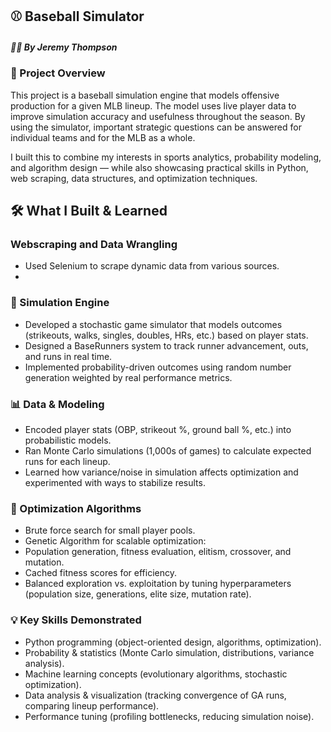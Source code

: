 ## ⚾ Baseball Simulator
##### 🧑‍💻 **By Jeremy Thompson**
### 📖 Project Overview
This project is a baseball simulation engine that models offensive production for a given MLB lineup. The model uses live player data to improve simulation accuracy and usefulness throughout the season. By using the simulator, important strategic questions can be answered for individual teams and for the MLB as a whole. 

I built this to combine my interests in sports analytics, probability modeling, and algorithm design — while also showcasing practical skills in Python, web scraping, data structures, and optimization techniques.


## 🛠️ What I Built & Learned
### Webscraping and Data Wrangling
- Used Selenium to scrape dynamic data from various sources.
- 

### 🎲 Simulation Engine
- Developed a stochastic game simulator that models outcomes (strikeouts, walks, singles, doubles, HRs, etc.) based on player stats.
- Designed a BaseRunners system to track runner advancement, outs, and runs in real time.
- Implemented probability-driven outcomes using random number generation weighted by real performance metrics.

### 📊 Data & Modeling
- Encoded player stats (OBP, strikeout %, ground ball %, etc.) into probabilistic models.
- Ran Monte Carlo simulations (1,000s of games) to calculate expected runs for each lineup.
- Learned how variance/noise in simulation affects optimization and experimented with ways to stabilize results.

### 🤖 Optimization Algorithms
- Brute force search for small player pools.
- Genetic Algorithm for scalable optimization:
- Population generation, fitness evaluation, elitism, crossover, and mutation.
- Cached fitness scores for efficiency.
- Balanced exploration vs. exploitation by tuning hyperparameters (population size, generations, elite size, mutation rate).

### 💡 Key Skills Demonstrated
- Python programming (object-oriented design, algorithms, optimization).
- Probability & statistics (Monte Carlo simulation, distributions, variance analysis).
- Machine learning concepts (evolutionary algorithms, stochastic optimization).
- Data analysis & visualization (tracking convergence of GA runs, comparing lineup performance).
- Performance tuning (profiling bottlenecks, reducing simulation noise).
